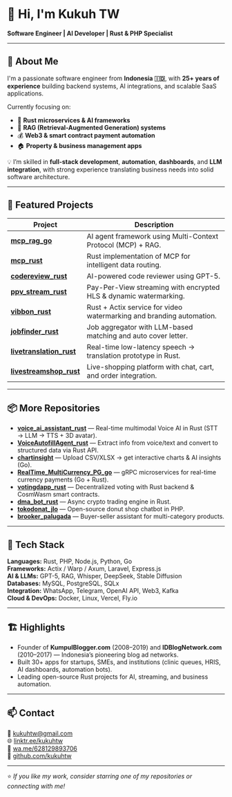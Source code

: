 # 👋 Hi, I'm Kukuh TW  
**Software Engineer | AI Developer | Rust & PHP Specialist**

---

## 🚀 About Me
I'm a passionate software engineer from **Indonesia 🇮🇩**, with **25+ years of experience** building backend systems, AI integrations, and scalable SaaS applications.

Currently focusing on:

- 🦀 **Rust microservices & AI frameworks**  
- 🤖 **RAG (Retrieval-Augmented Generation) systems**  
- 💰 **Web3 & smart contract payment automation**  
- 🏠 **Property & business management apps**

💡 I’m skilled in **full-stack development**, **automation**, **dashboards**, and **LLM integration**, with strong experience translating business needs into solid software architecture.

---

## 🧩 Featured Projects

| Project | Description |
|----------|--------------|
| [**mcp_rag_go**](https://github.com/kukuhtw/mcp_rag_go) | AI agent framework using Multi-Context Protocol (MCP) + RAG. |
| [**mcp_rust**](https://github.com/kukuhtw/mcp_rust) | Rust implementation of MCP for intelligent data routing. |
| [**codereview_rust**](https://github.com/kukuhtw/codereview_rust) | AI-powered code reviewer using GPT-5. |
| [**ppv_stream_rust**](https://github.com/kukuhtw/ppv_stream_rust) | Pay-Per-View streaming with encrypted HLS & dynamic watermarking. |
| [**vibbon_rust**](https://github.com/kukuhtw/vibbon_rust) | Rust + Actix service for video watermarking and branding automation. |
| [**jobfinder_rust**](https://github.com/kukuhtw/jobfinder_rust) | Job aggregator with LLM-based matching and auto cover letter. |
| [**livetranslation_rust**](https://github.com/kukuhtw/livetranslation_rust) | Real-time low-latency speech → translation prototype in Rust. |
| [**livestreamshop_rust**](https://github.com/kukuhtw/livestreamshop_rust) | Live-shopping platform with chat, cart, and order integration. |

---

## 📦 More Repositories

- [**voice_ai_assistant_rust**](https://github.com/kukuhtw/voice_ai_assistant_rust) — Real-time multimodal Voice AI in Rust (STT → LLM → TTS + 3D avatar).  
- [**VoiceAutofillAgent_rust**](https://github.com/kukuhtw/VoiceAutofillAgent_rust) — Extract info from voice/text and convert to structured data via Rust API.  
- [**chartinsight**](https://github.com/kukuhtw/chartinsight) — Upload CSV/XLSX → get interactive charts & AI insights (Go).  
- [**RealTime_MultiCurrency_PG_go**](https://github.com/kukuhtw/RealTime_MultiCurrency_PG_go) — gRPC microservices for real-time currency payments (Go + Rust).  
- [**votingdapp_rust**](https://github.com/kukuhtw/votingdapp_rust) — Decentralized voting with Rust backend & CosmWasm smart contracts.  
- [**dma_bot_rust**](https://github.com/kukuhtw/dma_bot_rust) — Async crypto trading engine in Rust.  
- [**tokodonat_jlo**](https://github.com/kukuhtw/tokodonat_jlo) — Open-source donut shop chatbot in PHP.  
- [**brooker_palugada**](https://github.com/kukuhtw/brooker_palugada) — Buyer-seller assistant for multi-category products.  

---

## 🧠 Tech Stack

**Languages:** Rust, PHP, Node.js, Python, Go  
**Frameworks:** Actix / Warp / Axum, Laravel, Express.js  
**AI & LLMs:** GPT-5, RAG, Whisper, DeepSeek, Stable Diffusion  
**Databases:** MySQL, PostgreSQL, SQLx  
**Integration:** WhatsApp, Telegram, OpenAI API, Web3, Kafka  
**Cloud & DevOps:** Docker, Linux, Vercel, Fly.io  

---

## 🏗️ Highlights

- Founder of **KumpulBlogger.com** (2008–2019) and **IDBlogNetwork.com** (2010–2017) — Indonesia’s pioneering blog ad networks.  
- Built 30+ apps for startups, SMEs, and institutions (clinic queues, HRIS, AI dashboards, automation bots).  
- Leading open-source Rust projects for AI, streaming, and business automation.  

---

## 📫 Contact

📧 [kukuhtw@gmail.com](mailto:kukuhtw@gmail.com)  
🌐 [linktr.ee/kukuhtw](https://linktr.ee/kukuhtw)  
💬 [wa.me/628129893706](https://wa.me/628129893706)  
🐙 [github.com/kukuhtw](https://github.com/kukuhtw)

---

⭐️ *If you like my work, consider starring one of my repositories or connecting with me!*
